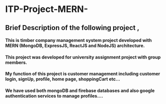 # ITP-Project-MERN-

## Brief Description of the following project ,

#### This is timber company management system project developed with MERN (MongoDB, ExpressJS, ReactJS and NodeJS) architecture.

#### This project was developed for university assignment project with group members.

#### My function of this project is customer management including customer login, signUp, profile, home page, shoppingCart etc...

#### We have used both mongoDB and firebase databases and also google authentication services to manage profiles....

